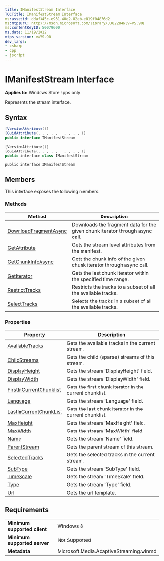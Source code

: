 ```yaml
---
title: IManifestStream Interface
TOCTitle: IManifestStream Interface
ms:assetid: ddaf345c-e931-40e2-82eb-e819f04876d2
ms:mtpsurl: https://msdn.microsoft.com/library/JJ822846(v=VS.90)
ms:contentKeyID: 50079600
ms.date: 11/19/2012
mtps_version: v=VS.90
dev_langs:
- csharp
- cpp
- jscript
---
```


# IManifestStream Interface

**Applies to:** Windows Store apps only

Represents the stream interface.

## Syntax

```csharp
[VersionAttribute()]
[GuidAttribute(, , , , , , , , , , )]
public interface IManifestStream
```

```cpp
[VersionAttribute()]
[GuidAttribute(, , , , , , , , , , )]
public interface class IManifestStream
```

```jscript
public interface IManifestStream
```

## Members

This interface exposes the following members.

### Methods

|Method|Description|
|--- |--- |
|[DownloadFragmentAsync](imanifeststream-downloadfragmentasync-method.md)|Downloads the fragment data for the given chunk iterator through async call.|
|[GetAttribute](imanifeststream-getattribute-method.md)|Gets the stream level attributes from the manifest.|
|[GetChunkInfoAsync](imanifeststream-getchunkinfoasync-method.md)|Gets the chunk info of the given chunk iterator through async call.|
|[GetIterator](imanifeststream-getiterator-method.md)|Gets the last chunk iterator within the specified time range.|
|[RestrictTracks](imanifeststream-restricttracks-method.md)|Restricts the tracks to a subset of all the available tracks.|
|[SelectTracks](imanifeststream-selecttracks-method.md)|Selects the tracks in a subset of all the available tracks.|

### Properties

|Property|Description|
|--- |--- |
|[AvailableTracks](imanifeststream-availabletracks-property.md)|Gets the available tracks in the current stream.|
|[ChildStreams](imanifeststream-childstreams-property.md)|Gets the child (sparse) streams of this stream.|
|[DisplayHeight](imanifeststream-displayheight-property.md)|Gets the stream 'DisplayHeight' field.|
|[DisplayWidth](imanifeststream-displaywidth-property.md)|Gets the stream 'DisplayWidth' field.|
|[FirstInCurrentChunklist](imanifeststream-firstincurrentchunklist-property.md)|Gets the first chunk iterator in the current chunklist.|
|[Language](imanifeststream-language-property.md)|Gets the stream 'Language' field.|
|[LastInCurrentChunkList](imanifeststream-lastincurrentchunklist-property.md)|Gets the last chunk iterator in the current chunklist.|
|[MaxHeight](imanifeststream-maxheight-property.md)|Gets the stream 'MaxHeight' field.|
|[MaxWidth](imanifeststream-maxwidth-property.md)|Gets the stream 'MaxWidth' field.|
|[Name](imanifeststream-name-property.md)|Gets the stream 'Name' field.|
|[ParentStream](imanifeststream-parentstream-property.md)|Gets the parent stream of this stream.|
|[SelectedTracks](imanifeststream-selectedtracks-property.md)|Gets the selected tracks in the current stream.|
|[SubType](imanifeststream-subtype-property.md)|Gets the stream 'SubType' field.|
|[TimeScale](imanifeststream-timescale-property.md)|Gets the stream 'TimeScale' field.|
|[Type](imanifeststream-type-property.md)|Gets the stream 'Type' field.|
|[Url](imanifeststream-url-property.md)|Gets the url template.|

## Requirements

|||
|--- |--- |
|**Minimum supported client**|Windows 8|
|**Minimum supported server**|Not Supported|
|**Metadata**|Microsoft.Media.AdaptiveStreaming.winmd|
